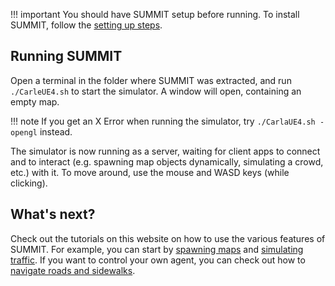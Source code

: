 !!! important
    You should have SUMMIT setup before running. To install SUMMIT, follow the [setting up steps](../setting_up).

## Running SUMMIT
Open a terminal in the folder where SUMMIT was extracted, and run `./CarleUE4.sh` to start the simulator. A window will open, containing an empty map. 

!!! note
    If you get an X Error when running the simulator, try `./CarlaUE4.sh -opengl` instead.

The simulator is now running as a server, waiting for client apps to connect and to interact (e.g. spawning map objects dynamically, simulating a crowd, etc.) with it. To move around, use the mouse and WASD keys (while clicking). 

## What's next?

Check out the tutorials on this website on how to use the various features of SUMMIT. For example, you can start by [spawning maps](../../tutorials/loading_and_spawning_maps) and [simulating traffic](../../tutorials/simulating_traffic). If you want to control your own agent, you can check out how to [navigate roads and sidewalks](../../tutorials/using_roads_and_sidewalks).
